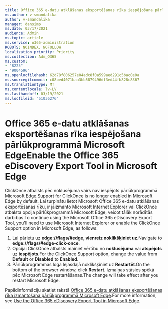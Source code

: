 ```yaml
---
title: Office 365 e-datu atklāšanas eksportēšanas rīka iespējošana pārlūkprogrammā Microsoft Edge
ms.author: v-smandalika
author: v-smandalika
manager: dansimp
ms.date: 03/17/2021
audience: Admin
ms.topic: article
ms.service: o365-administration
ROBOTS: NOINDEX, NOFOLLOW
localization_priority: Priority
ms.collection: Adm_O365
ms.custom:
- "8225"
- "9004596"
ms.openlocfilehash: 62d78f806257e04adc8f0a599aed291c5bac0e0a
ms.sourcegitcommit: c08bed4071baa3bb5879496df3ed44fb828c8367
ms.translationtype: MT
ms.contentlocale: lv-LV
ms.lasthandoff: 03/19/2021
ms.locfileid: "51036276"
---
```

# <a name="enable-the-office-365-ediscovery-export-tool-in-microsoft-edge"></a><span data-ttu-id="bef5a-102">Office 365 e-datu atklāšanas eksportēšanas rīka iespējošana pārlūkprogrammā Microsoft Edge</span><span class="sxs-lookup"><span data-stu-id="bef5a-102">Enable the Office 365 eDiscovery Export Tool in Microsoft Edge</span></span>

<span data-ttu-id="bef5a-103">ClickOnce atbalsts pēc noklusējuma vairs nav iespējots pārlūkprogrammā Microsoft Edge.</span><span class="sxs-lookup"><span data-stu-id="bef5a-103">Support for ClickOnce is no longer enabled in Microsoft Edge by default.</span></span> <span data-ttu-id="bef5a-104">Lai turpinātu lietot Microsoft Office 365 e-datu atklāšanas eksportēšanas rīku, ir jāizmanto Microsoft Internet Explorer vai ClickOnce atbalsta opcija pārlūkprogrammā Microsoft Edge, veicot tālāk norādītās darbības.</span><span class="sxs-lookup"><span data-stu-id="bef5a-104">To continue using the Microsoft Office 365 eDiscovery Export Tool, you'll need to use Microsoft Internet Explorer or enable the ClickOnce Support option in Microsoft Edge, as follows:</span></span>

1. <span data-ttu-id="bef5a-105">Lai pārietu uz **edge://flags/#edge, vienreiz noklikšķiniet uz**.</span><span class="sxs-lookup"><span data-stu-id="bef5a-105">Navigate to **edge://flags/#edge-click-once**.</span></span>
2. <span data-ttu-id="bef5a-106">Opcijai ClickOnce atbalsts mainiet vērtību no **noklusējuma** vai **atspējots** uz **iespējots**.</span><span class="sxs-lookup"><span data-stu-id="bef5a-106">For the ClickOnce Support option, change the value from **Default** or **Disabled** to **Enabled**.</span></span>
3. <span data-ttu-id="bef5a-107">Pārlūkprogrammas loga lejasdaļā noklikšķiniet uz **Restartēt**.</span><span class="sxs-lookup"><span data-stu-id="bef5a-107">On the bottom of the browser window, click **Restart**.</span></span> <span data-ttu-id="bef5a-108">Izmaiņas stāsies spēkā pēc Microsoft Edge restartēšanas.</span><span class="sxs-lookup"><span data-stu-id="bef5a-108">The change will take effect after you restart Microsoft Edge.</span></span>

<span data-ttu-id="bef5a-109">Papildinformāciju skatiet rakstā [Office 365 e-datu atklāšanas eksportēšanas rīka izmantošana pārlūkprogrammā Microsoft Edge](https://docs.microsoft.com/microsoft-365/compliance/configure-edge-to-export-search-results).</span><span class="sxs-lookup"><span data-stu-id="bef5a-109">For more information, see [Use the Office 365 eDiscovery Export Tool in Microsoft Edge](https://docs.microsoft.com/microsoft-365/compliance/configure-edge-to-export-search-results).</span></span>



